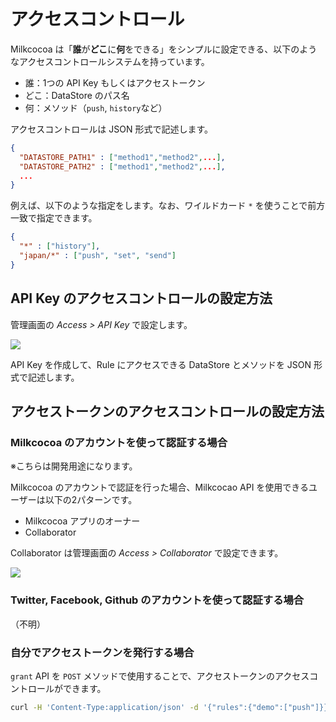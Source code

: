 # アクセスコントロール

Milkcocoa は「**誰**が**どこ**に**何**をできる」をシンプルに設定できる、以下のようなアクセスコントロールシステムを持っています。

- 誰：1つの API Key もしくはアクセストークン
- どこ：DataStore のパス名
- 何：メソッド（`push`, `history`など）

アクセスコントロールは JSON 形式で記述します。

```json
{
  "DATASTORE_PATH1" : ["method1","method2",...],
  "DATASTORE_PATH2" : ["method1","method2",...],
  ...
}
```

例えば、以下のような指定をします。なお、ワイルドカード `*` を使うことで前方一致で指定できます。

```json
{
  "*" : ["history"],
  "japan/*" : ["push", "set", "send"]
}
```

## API Key のアクセスコントロールの設定方法

管理画面の *Access > API Key* で設定します。

![](/img/guides-access-api-key.png)

API Key を作成して、Rule にアクセスできる DataStore とメソッドを JSON 形式で記述します。


## アクセストークンのアクセスコントロールの設定方法

### Milkcocoa のアカウントを使って認証する場合

※こちらは開発用途になります。

Milkcocoa のアカウントで認証を行った場合、Milkcocao API を使用できるユーザーは以下の2パターンです。

- Milkcocoa アプリのオーナー
- Collaborator

Collaborator は管理画面の *Access > Collaborator* で設定できます。

![](/img/guides-access-token-collaborator.png)

### Twitter, Facebook, Github のアカウントを使って認証する場合

（不明）

### 自分でアクセストークンを発行する場合

`grant` API を `POST` メソッドで使用することで、アクセストークンのアクセスコントロールができます。

```bash
curl -H 'Content-Type:application/json' -d '{"rules":{"demo":["push"]}}' https://pubsub1.mlkcca.com/api/grant/{{appid}}/{{apikey}}
```